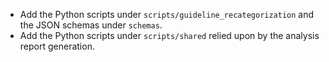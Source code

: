 - Add the Python scripts under `scripts/guideline_recategorization` and the JSON schemas under `schemas`.
- Add the Python scripts under `scripts/shared` relied upon by the analysis report generation.
